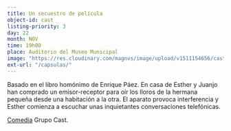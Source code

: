 ```yaml
---
title: Un secuestro de película
object-id: cast
listing-priority: 3
day: 22
month: NOV
time: 19h00
place: Auditorio del Museo Municipal
image: "https://res.cloudinary.com/magnvs/image/upload/v1511154656/cast_olaacj.jpg"
ext-url: "/capsulas/"
---
```


Basado en el libro homónimo de Enrique Páez. En casa de Esther y Juanjo han comprado un emisor-receptor para oír los lloros de la hermana pequeña desde una habitación a la otra. El aparato provoca interferencia y Esther comienza a escuchar unas inquietantes conversaciones telefónicas.

<u>Comedia</u> Grupo Cast.
